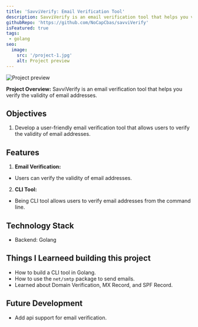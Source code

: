 ```yaml
---
title: 'SavviVerify: Email Verification Tool'
description: SavviVerify is an email verification tool that helps you verify the validity of email addresses.
githubRepo: 'https://github.com/NoCapCbas/savviVerify'
isFeatured: true
tags:
 - golang
seo:
  image:
    src: '/project-1.jpg'
    alt: Project preview
---
```


![Project preview](/project-1.jpg)

**Project Overview:**
SavviVerify is an email verification tool that helps you verify the validity of email addresses.

## Objectives

1. Develop a user-friendly email verification tool that allows users to verify the validity of email addresses.

## Features

1. **Email Verification:**

- Users can verify the validity of email addresses.

2. **CLI Tool:**

- Being CLI tool allows users to verify email addresses from the command line.


## Technology Stack

- Backend: Golang

## Things I Learneed building this project

- How to build a CLI tool in Golang.
- How to use the `net/smtp` package to send emails.
- Learned about Domain Verification, MX Record, and SPF Record.

## Future Development

- Add api support for email verification.